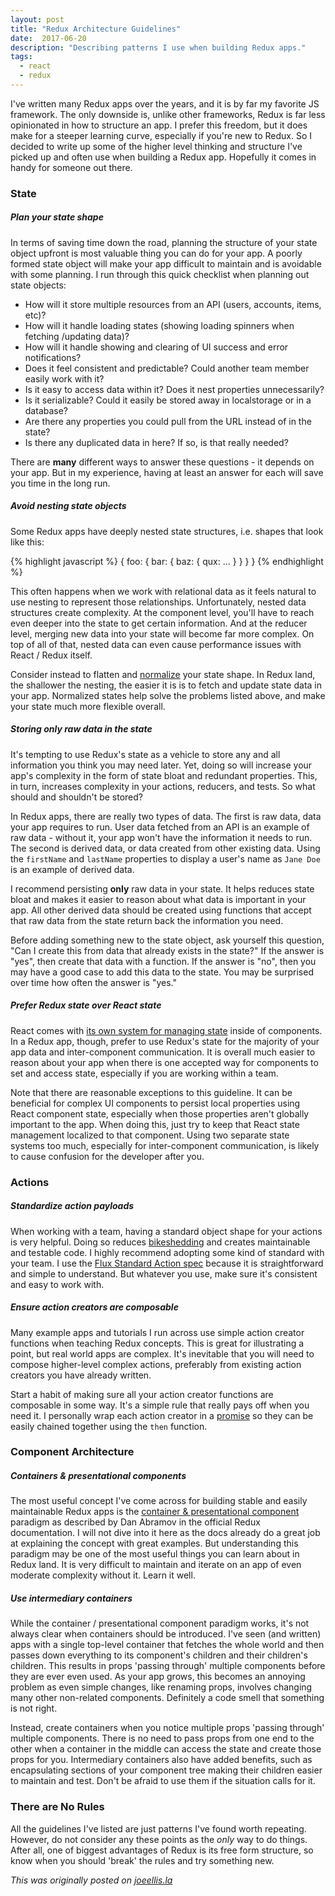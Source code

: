 ```yaml
---
layout: post
title: "Redux Architecture Guidelines"
date:  2017-06-20
description: "Describing patterns I use when building Redux apps."
tags:
  - react
  - redux
---
```


I've written many Redux apps over the years, and it is by far my favorite JS framework. The only downside is, unlike other frameworks, Redux is far less opinionated in how to structure an app. I prefer this freedom, but it does make for a steeper learning curve, especially if you're new to Redux.  So I decided to write up some of the higher level thinking and structure I've picked up and often use when building a Redux app. Hopefully it comes in handy for someone out there.

### State

##### Plan your state shape

In terms of saving time down the road, planning the structure of your state object upfront is most valuable thing you can do for your app. A poorly formed state object will make your app difficult to maintain and is avoidable with some planning. I run through this quick checklist when planning out state objects:

- How will it store multiple resources from an API (users, accounts, items, etc)?
- How will it handle loading states (showing loading spinners when fetching /updating data)?
- How will it handle showing and clearing of UI success and error notifications?
- Does it feel consistent and predictable? Could another team member easily work with it?
- Is it easy to access data within it? Does it nest properties unnecessarily?
- Is it serializable? Could it easily be stored away in localstorage or in a database?
- Are there any properties you could pull from the URL instead of in the state?
- Is there any duplicated data in here? If so, is that really needed?

There are **many** different ways to answer these questions - it depends on your app. But in my experience, having at least an answer for each will save you time in the long run.

##### Avoid nesting state objects

Some Redux apps have deeply nested state structures, i.e. shapes that look like this:

{% highlight javascript %}
{
  foo: {
    bar: {
      baz: {
        qux: ...
      }
    }
  }
}
{% endhighlight %}

This often happens when we work with relational data as it feels natural to use nesting to represent those relationships. Unfortunately, nested data structures create complexity. At the component level, you'll have to reach even deeper into the state to get certain information. And at the reducer level, merging new data into your state will become far more complex. On top of all of that, nested data can even cause performance issues with React / Redux itself.

Consider instead to flatten and [normalize](http://redux.js.org/docs/recipes/reducers/NormalizingStateShape.html) your state shape. In Redux land, the shallower the nesting, the easier it is is to fetch and update state data in your app. Normalized states help solve the problems listed above, and make your state much more flexible overall.

##### Storing only raw data in the state

It's tempting to use Redux's state as a vehicle to store any and all information you think you may need later. Yet, doing so will increase your app's complexity in the form of state bloat and redundant properties. This, in turn, increases complexity in your actions, reducers, and tests. So what should and shouldn't be stored?

In Redux apps, there are really two types of data. The first is raw data, data your app requires to run. User data fetched from an API is an example of raw data - without it, your app won't have the information it needs to run. The second is derived data, or data created from other existing data. Using the `firstName` and `lastName` properties to display a user's name as `Jane Doe` is an example of derived data.

I recommend persisting **only** raw data in your state. It helps reduces state bloat and makes it easier to reason about what data is important in your app. All other derived data should be created using functions that accept that raw data from the state return back the information you need.

Before adding something new to the state object, ask yourself this question, "Can I create this from data that already exists in the state?"  If the answer is "yes", then create that data with a function. If the answer is "no", then you may have a good case to add this data to the state.  You may be surprised over time how often the answer is "yes."

##### Prefer Redux state over React state

React comes with [its own system for managing state](https://facebook.github.io/react/docs/react-component.html#state) inside of components. In a Redux app, though, prefer to use Redux's state for the majority of your app data and inter-component communication. It is overall much easier to reason about your app when there is one accepted way for components to set and access state, especially if you are working within a team.

Note that there are reasonable exceptions to this guideline. It can be beneficial for complex UI components to persist local properties using React component state, especially when those properties aren't globally important to the app. When doing this, just try to keep that React state management localized to that component. Using two separate state systems too much, especially for inter-component communication, is likely to cause confusion for the developer after you.

### Actions

##### Standardize action payloads

When working with a team, having a standard object shape for your actions is very helpful. Doing so reduces [bikeshedding](http://bikeshed.org/) and creates maintainable and testable code. I highly recommend adopting some kind of standard with your team. I use the [Flux Standard Action spec](https://github.com/acdlite/flux-standard-action) because it is straightforward and simple to understand. But whatever you use, make sure it's consistent and easy to work with.

##### Ensure action creators are composable

Many example apps and tutorials I run across use simple action creator functions when teaching Redux concepts. This is great for illustrating a point, but real world apps are complex. It's inevitable that you will need to compose higher-level complex actions, preferably from existing action creators you have already written.

Start a habit of making sure all your action creator functions are composable in some way. It's a simple rule that really pays off when you need it. I personally wrap each action creator in a [promise](https://github.com/then/promise) so they can be easily chained together using the `then` function.

### Component Architecture

##### Containers & presentational components

The most useful concept I've come across for building stable and easily maintainable Redux apps is the [container & presentational component](http://redux.js.org/docs/basics/UsageWithReact.html#presentational-and-container-components) paradigm as described by Dan Abramov in the official Redux documentation. I will not dive into it here as the docs already do a great job at explaining the concept with great examples. But understanding this paradigm may be one of the most useful things you can learn about in Redux land.  It is very difficult to maintain and iterate on an app of even moderate complexity without it. Learn it well.

##### Use intermediary containers

While the container / presentational component paradigm works, it's not always clear when containers should be introduced. I've seen (and written) apps with a single top-level container that fetches the whole world and then passes down everything to its component's children and their children's children. This results in props 'passing through' multiple components before they are ever even used. As your app grows, this becomes an annoying problem as even simple changes, like renaming props, involves changing many other non-related components. Definitely a code smell that something is not right.

Instead, create containers when you notice multiple props 'passing through' multiple components. There is no need to pass props from one end to the other when a container in the middle can access the state and create those props for you. Intermediary containers also have added benefits, such as encapsulating sections of your component tree making their children easier to maintain and test. Don't be afraid to use them if the situation calls for it.

### There are No Rules

All the guidelines I've listed are just patterns I've found worth repeating. However, do not consider any these points as the *only* way to do things. After all, one of biggest advantages of Redux is its free form structure, so know when you should 'break' the rules and try something new.

*This was originally posted on [joeellis.la](http://joeellis.la/redux-architecture/)*
